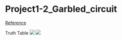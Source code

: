 # Project1-2_Garbled_circuit

[Reference](https://zhuanlan.zhihu.com/p/41172002)

Truth Table
![](https://i.imgur.com/9XtFMPJ.jpg)
![](https://i.imgur.com/APXTwSE.jpg)
